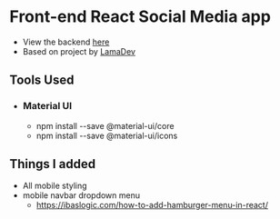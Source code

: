 # Front-end React Social Media app

-   View the backend [here](https://github.com/kawgh1/mern-social-media-rest-api)
-   Based on project by [LamaDev](https://www.youtube.com/watch?v=zM93yZ_8SvE&list=PLj-4DlPRT48lXaz5YLvbLC38m25W9Kmqy&index=2)

## Tools Used

-   ### Material UI
    -   npm install --save @material-ui/core
    -   npm install --save @material-ui/icons

## Things I added

-   All mobile styling
-   mobile navbar dropdown menu
    -   https://ibaslogic.com/how-to-add-hamburger-menu-in-react/
